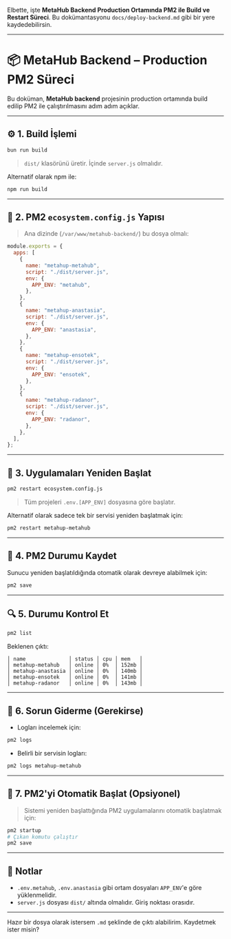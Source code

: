 Elbette, işte **MetaHub Backend Production Ortamında PM2 ile Build ve Restart Süreci**. Bu dokümantasyonu `docs/deploy-backend.md` gibi bir yere kaydedebilirsin.

---

# 📦 MetaHub Backend – Production PM2 Süreci

Bu doküman, **MetaHub backend** projesinin production ortamında build edilip PM2 ile çalıştırılmasını adım adım açıklar.

---

## ⚙️ 1. Build İşlemi

```bash
bun run build
```

> `dist/` klasörünü üretir. İçinde `server.js` olmalıdır.

Alternatif olarak npm ile:

```bash
npm run build
```

---

## 🧠 2. PM2 `ecosystem.config.js` Yapısı

> Ana dizinde (`/var/www/metahub-backend/`) bu dosya olmalı:

```js
module.exports = {
  apps: [
    {
      name: "metahup-metahub",
      script: "./dist/server.js",
      env: {
        APP_ENV: "metahub",
      },
    },
    {
      name: "metahup-anastasia",
      script: "./dist/server.js",
      env: {
        APP_ENV: "anastasia",
      },
    },
    {
      name: "metahup-ensotek",
      script: "./dist/server.js",
      env: {
        APP_ENV: "ensotek",
      },
    },
    {
      name: "metahup-radanor",
      script: "./dist/server.js",
      env: {
        APP_ENV: "radanor",
      },
    },
  ],
};
```

---

## 🚀 3. Uygulamaları Yeniden Başlat

```bash
pm2 restart ecosystem.config.js
```

> Tüm projeleri `.env.[APP_ENV]` dosyasına göre başlatır.

Alternatif olarak sadece tek bir servisi yeniden başlatmak için:

```bash
pm2 restart metahup-metahub
```

---

## 💾 4. PM2 Durumu Kaydet

Sunucu yeniden başlatıldığında otomatik olarak devreye alabilmek için:

```bash
pm2 save
```

---

## 🔍 5. Durumu Kontrol Et

```bash
pm2 list
```

Beklenen çıktı:

```
│ name              │ status │ cpu │ mem   │
│ metahup-metahub   │ online │ 0%  │ 152mb │
│ metahup-anastasia │ online │ 0%  │ 140mb │
│ metahup-ensotek   │ online │ 0%  │ 141mb │
│ metahup-radanor   │ online │ 0%  │ 143mb │
```

---

## 🧼 6. Sorun Giderme (Gerekirse)

* Logları incelemek için:

```bash
pm2 logs
```

* Belirli bir servisin logları:

```bash
pm2 logs metahup-metahub
```

---

## 🔁 7. PM2'yi Otomatik Başlat (Opsiyonel)

> Sistemi yeniden başlattığında PM2 uygulamalarını otomatik başlatmak için:

```bash
pm2 startup
# Çıkan komutu çalıştır
pm2 save
```

---

## 🧩 Notlar

* `.env.metahub`, `.env.anastasia` gibi ortam dosyaları `APP_ENV`'e göre yüklenmelidir.
* `server.js` dosyası `dist/` altında olmalıdır. Giriş noktası orasıdır.

---

Hazır bir dosya olarak istersem `.md` şeklinde de çıktı alabilirim. Kaydetmek ister misin?
